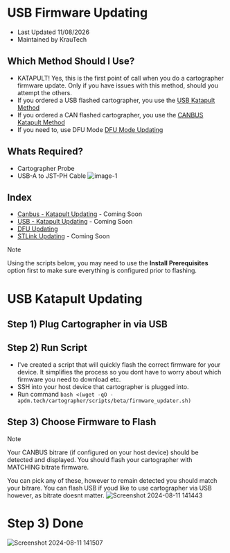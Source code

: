 # USB Firmware Updating
- Last Updated 11/08/2026
- Maintained by KrauTech

## Which Method Should I Use?
- KATAPULT! Yes, this is the first point of call when you do a cartographer firmware update. Only if you have issues with this method, should you attempt the others.
- If you ordered a USB flashed cartographer, you use the [USB Katapult Method](USB_Updating.md)
- If you ordered a CAN flashed cartographer, you use the [CANBUS Katapult Method](Canbus_Updating.md)
- If you need to, use DFU Mode [DFU Mode Updating](DFU_Updating.md)

## Whats Required?
- Cartographer Probe
- USB-A to JST-PH Cable
![image-1](https://github.com/user-attachments/assets/1c082c5d-44ff-43e1-b1bf-f70b4249a490)

## Index
- [Canbus - Katapult Updating](Canbus_Updating.md) - Coming Soon
- [USB - Katapult Updating](USB_Updating.md) - Coming Soon
- [DFU Updating](DFU_Updating.md)
- [STLink Updating](#) - Coming Soon

> [!NOTE]
> Using the scripts below, you may need to use the **Install Prerequisites** option first to make sure everything is configured prior to flashing.

# USB Katapult Updating
## Step 1) Plug Cartographer in via USB

## Step 2) Run Script
- I've created a script that will quickly flash the correct firmware for your device. It simplifies the process so you dont have to worry about which firmware you need to download etc.
- SSH into your host device that cartographer is plugged into.
- Run command `bash <(wget -qO - apdm.tech/cartographer/scripts/beta/firmware_updater.sh)`

## Step 3) Choose Firmware to Flash
> [!NOTE]
> Your CANBUS bitrare (if configured on your host device) should be detected and displayed. You should flash your cartographer with MATCHING bitrate firmware.

You can pick any of these, however to remain detected you should match your bitrare. You can flash USB if youd like to use cartographer via USB however, as bitrate doesnt matter.
![Screenshot 2024-08-11 141443](https://github.com/user-attachments/assets/6ad85f9a-3aba-466b-b483-e2ff23550a71)

# Step 3) Done
![Screenshot 2024-08-11 141507](https://github.com/user-attachments/assets/0fb24c99-d36d-4ce2-9846-48c99d4eb952)
